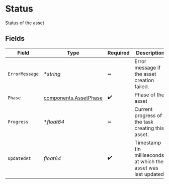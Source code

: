 # Status

Status of the asset


## Fields

| Field                                                           | Type                                                            | Required                                                        | Description                                                     | Example                                                         |
| --------------------------------------------------------------- | --------------------------------------------------------------- | --------------------------------------------------------------- | --------------------------------------------------------------- | --------------------------------------------------------------- |
| `ErrorMessage`                                                  | **string*                                                       | :heavy_minus_sign:                                              | Error message if the asset creation failed.                     |                                                                 |
| `Phase`                                                         | [components.AssetPhase](../../models/components/assetphase.md)  | :heavy_check_mark:                                              | Phase of the asset                                              |                                                                 |
| `Progress`                                                      | **float64*                                                      | :heavy_minus_sign:                                              | Current progress of the task creating this asset.               |                                                                 |
| `UpdatedAt`                                                     | *float64*                                                       | :heavy_check_mark:                                              | Timestamp (in milliseconds) at which the asset was last updated | 1587667174725                                                   |